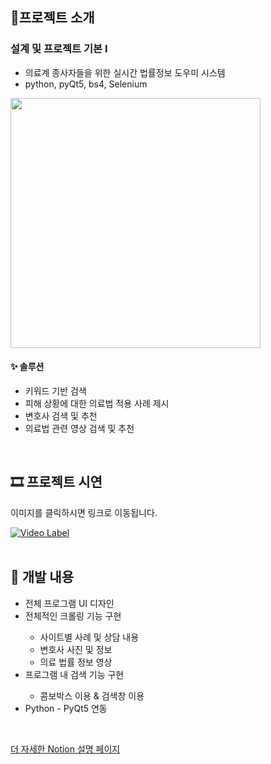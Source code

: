 <h2>📌프로젝트 소개</h2>
<h3>설계 및 프로젝트 기본 I</h3>
<ul>
  <li>의료계 종사자들을 위한 실시간 법률정보 도우미 시스템</li>
  <li>python, pyQt5, bs4, Selenium</li>
</ul>

<img src="https://github.com/subin1028/2021-1_medilaw_life/assets/76259186/0b6e3791-2fd6-4406-a01a-cab4a39dbbd3" width="400" height=auto>
<br/>
<h4>✨ 솔루션</h4>
<ul>
  <li>키워드 기반 검색</li>
  <li>피해 상황에 대한 의료법 적용 사례 제시</li>
  <li>변호사 검색 및 추천</li>
  <li>의료법 관련 영상 검색 및 추천</li>
</ul>
</br>
<h2>🎞 프로젝트 시연</h2>
<p>이미지를 클릭하시면 링크로 이동됩니다.</p>

[![Video Label](https://img.youtube.com/vi/IPFNsae0ik8/0.jpg)](https://youtu.be/IPFNsae0ik8?si=pcQVTMfWYTtkgqRF)
</br></br>
<h2>🔧 개발 내용</h2>
<ul>
  <li>전체 프로그램 UI 디자인</li>
  <li>전체적인 크롤링 기능 구현</li>
  <ul>
    <li>사이트별 사례 및 상담 내용</li>
    <li>변호사 사진 및 정보</li>
    <li>의료 법률 정보 영상</li>
  </ul>
  <li>프로그램 내 검색 기능 구현</li>
  <ul><li>콤보박스 이용 & 검색창 이용</li></ul>
  <li>Python - PyQt5 연동</li>
</ul>
</br>

[더 자세한 Notion 설명 페이지](https://www.notion.so/subbie/LAW-85a70f1689324a27805ebfee18683558")
